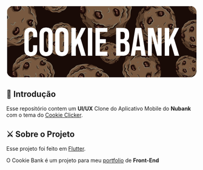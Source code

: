 <div align="center">
<img src="./cookiebanner.png" width="500" height="187.5">
<br>


<div align="start">


## 🤗 Introdução

Esse repositório contem um **UI/UX** Clone do Aplicativo Mobile do **Nubank** com o tema do [Cookie Clicker](https://orteil.dashnet.org/cookieclicker/).


## ⚔️ Sobre o Projeto

Esse projeto foi feito em [Flutter](https://flutter.dev). <br> 

O Cookie Bank é um projeto para meu [portfolio](https://github.com/amoreira2003) de **Front-End**
<div>
<div>
